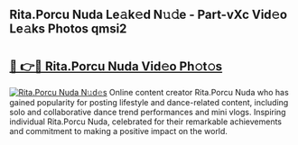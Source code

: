 ## Rita.Porcu Nuda Le𝚊k𝚎d N𝚞𝚍e - Part-vXc Vid𝚎o Le𝚊ks Photos qmsi2

# <h2><a href="http://fbbpqi7.evod.top/?m=Rita.Porcu+Nuda">🔗 👉🔴 Rita.Porcu Nuda Vid𝚎o Ph𝚘t𝚘s</a></h2>

[![Rita.Porcu Nuda N𝚞d𝚎s](https://i.imgur.com/8V9OHl7.gif)](http://fbbpqi7.evod.top/?m=Rita.Porcu+Nuda)
Online content creator Rita.Porcu Nuda who has gained popularity for posting lifestyle and dance-related content, including solo and collaborative dance trend performances and mini vlogs. Inspiring individual Rita.Porcu Nuda, celebrated for their remarkable achievements and commitment to making a positive impact on the world. 
